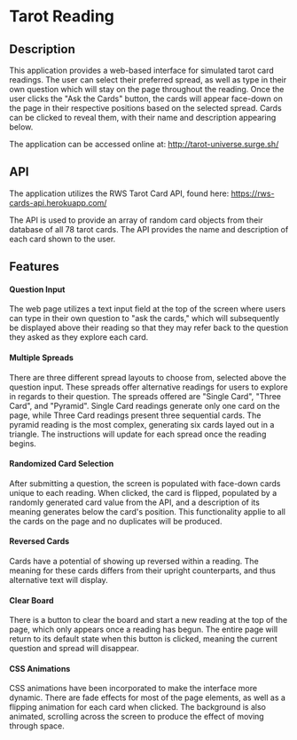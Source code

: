 
# Tarot Reading

## Description

This application provides a web-based interface for simulated tarot card readings. The user can select their preferred spread, as well as type in their own question which will stay on the page throughout the reading. Once the user clicks the "Ask the Cards" button, the cards will appear face-down on the page in their respective positions based on the selected spread. Cards can be clicked to reveal them, with their name and description appearing below. 

The application can be accessed online at: http://tarot-universe.surge.sh/

## API

The application utilizes the RWS Tarot Card API, found here: https://rws-cards-api.herokuapp.com/

The API is used to provide an array of random card objects from their database of all 78 tarot cards. The API provides the name and description of each card shown to the user.

## Features

#### Question Input

The web page utilizes a text input field at the top of the screen where users can type in their own question to "ask the cards," which will subsequently be displayed above their reading so that they may refer back to the question they asked as they explore each card.

#### Multiple Spreads

There are three different spread layouts to choose from, selected above the question input. These spreads offer alternative readings for users to explore in regards to their question. The spreads offered are "Single Card", "Three Card", and "Pyramid". Single Card readings generate only one card on the page, while Three Card readings present three sequential cards. The pyramid reading is the most complex, generating six cards layed out in a triangle. The instructions will update for each spread once the reading begins.

#### Randomized Card Selection

After submitting a question, the screen is populated with face-down cards unique to each reading. When clicked, the card is flipped, populated by a randomly generated card value from the API, and a description of its meaning generates below the card's position. This functionality applie to all the cards on the page and no duplicates will be produced.

#### Reversed Cards

Cards have a potential of showing up reversed within a reading. The meaning for these cards differs from their upright counterparts, and thus alternative text will display.

#### Clear Board

There is a button to clear the board and start a new reading at the top of the page, which only appears once a reading has begun. The entire page will return to its default state when this button is clicked, meaning the current question and spread will disappear.

#### CSS Animations

CSS animations have been incorporated to make the interface more dynamic. There are fade effects for most of the page elements, as well as a flipping animation for each card when clicked. The background is also animated, scrolling across the screen to produce the effect of moving through space.